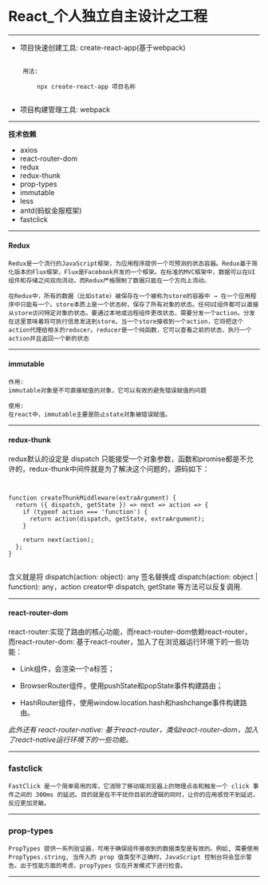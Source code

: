 React_个人独立自主设计之工程
======

---------------------

- 项目快速创建工具: create-react-app(基于webpack)

```

	用法:

		npx create-react-app 项目名称


```


- 项目构建管理工具: webpack

---------------------

**技术依赖**

+ axios
+ react-router-dom
+ redux
+ redux-thunk
+ prop-types
+ immutable
+ less
+ antd(蚂蚁金服框架)
+ fastclick

---------------------

#### Redux

	Redux是一个流行的JavaScript框架，为应用程序提供一个可预测的状态容器。Redux基于简化版本的Flux框架，Flux是Facebook开发的一个框架。在标准的MVC框架中，数据可以在UI组件和存储之间双向流动，而Redux严格限制了数据只能在一个方向上流动。 
	
	在Redux中，所有的数据（比如state）被保存在一个被称为store的容器中 → 在一个应用程序中只能有一个。store本质上是一个状态树，保存了所有对象的状态。任何UI组件都可以直接从store访问特定对象的状态。要通过本地或远程组件更改状态，需要分发一个action。分发在这里意味着将可执行信息发送到store。当一个store接收到一个action，它将把这个action代理给相关的reducer。reducer是一个纯函数，它可以查看之前的状态，执行一个action并且返回一个新的状态

---------------------


#### immutable

	作用:
	immutable对象是不可直接赋值的对象，它可以有效的避免错误赋值的问题
	
	使用:
	在react中，immutable主要是防止state对象被错误赋值。

---------------------


#### redux-thunk

redux默认的设定是 dispatch 只能接受一个对象参数，函数和promise都是不允许的，redux-thunk中间件就是为了解决这个问题的，源码如下：


``````


function createThunkMiddleware(extraArgument) {
  return ({ dispatch, getState }) => next => action => {
    if (typeof action === 'function') {
      return action(dispatch, getState, extraArgument);
    }

    return next(action);
  };
}


``````

含义就是将 dispatch(action: object): any 签名替换成 dispatch(action: object | function): any，action creator中 dispatch, getState 等方法可以反复调用.

---------------------

#### react-router-dom

react-router:实现了路由的核心功能，而react-router-dom依赖react-router，
而react-router-dom: 基于react-router，加入了在浏览器运行环境下的一些功能：

+ Link组件，会渲染一个a标签；

+ BrowserRouter组件，使用pushState和popState事件构建路由；

+ HashRouter组件，使用window.location.hash和hashchange事件构建路由。

<i>此外还有 react-router-native: 基于react-router，类似react-router-dom，加入了react-native运行环境下的一些功能。</i>

---------------------


### fastclick

	FastClick 是一个简单易用的库，它消除了移动端浏览器上的物理点击和触发一个 click 事件之间的 300ms 的延迟。目的就是在不干扰你目前的逻辑的同时，让你的应用感觉不到延迟，反应更加灵敏。

---------------------

### prop-types

	PropTypes 提供一系列验证器，可用于确保组件接收到的数据类型是有效的。例如, 需要使用PropTypes.string, 当传入的 prop 值类型不正确时，JavaScript 控制台将会显示警告。出于性能方面的考虑，propTypes 仅在开发模式下进行检查。

---------------------